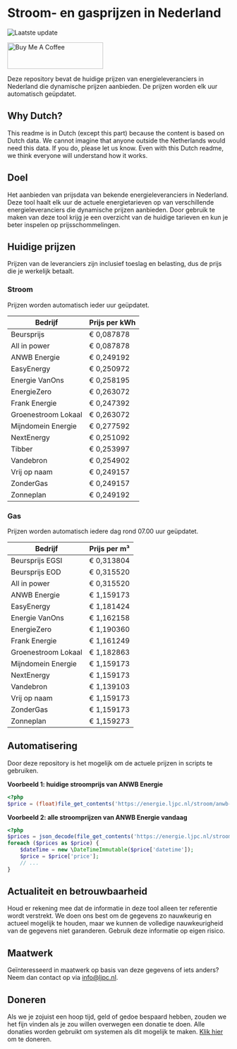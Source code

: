 # Stroom- en gasprijzen in Nederland

![Laatste update](https://img.shields.io/badge/laatste%20update-2025--10--17%2000%3A00%20CET-brightgreen)

<a href="https://www.buymeacoffee.com/Lars-" target="_blank"><img src="https://cdn.buymeacoffee.com/buttons/v2/default-orange.png" alt="Buy Me A Coffee" height="60" style="height: 60px !important;width: 217px !important;" ></a>

Deze repository bevat de huidige prijzen van energieleveranciers in Nederland die dynamische prijzen aanbieden. De prijzen worden elk uur automatisch geüpdatet.

## Why Dutch?

This readme is in Dutch (except this part) because the content is based on Dutch data. We cannot imagine that anyone outside the Netherlands would need this data. If you do, please let us know. Even with this Dutch readme, we think
everyone will understand how it works.

## Doel

Het aanbieden van prijsdata van bekende energieleveranciers in Nederland. Deze tool haalt elk uur de actuele energietarieven op van verschillende energieleveranciers die dynamische prijzen aanbieden. Door gebruik te maken van deze tool
krijg je een overzicht van de huidige tarieven en kun je beter inspelen op prijsschommelingen.

## Huidige prijzen

Prijzen van de leveranciers zijn inclusief toeslag en belasting, dus de prijs die je werkelijk betaalt.

### Stroom

Prijzen worden automatisch ieder uur geüpdatet.

 Bedrijf | Prijs per kWh 
---------|---------------
Beursprijs | € 0,087878
All in power | € 0,087878
ANWB Energie | € 0,249192
EasyEnergy | € 0,250972
Energie VanOns | € 0,258195
EnergieZero | € 0,263072
Frank Energie | € 0,247392
Groenestroom Lokaal | € 0,263072
Mijndomein Energie | € 0,277592
NextEnergy | € 0,251092
Tibber | € 0,253997
Vandebron | € 0,254902
Vrij op naam | € 0,249157
ZonderGas | € 0,249157
Zonneplan | € 0,249192


### Gas

Prijzen worden automatisch iedere dag rond 07.00 uur geüpdatet.

 Bedrijf | Prijs per m³ 
---------|--------------
Beursprijs EGSI | € 0,313804
Beursprijs EOD | € 0,315520
All in power | € 0,315520
ANWB Energie | € 1,159173
EasyEnergy | € 1,181424
Energie VanOns | € 1,162158
EnergieZero | € 1,190360
Frank Energie | € 1,161249
Groenestroom Lokaal | € 1,182863
Mijndomein Energie | € 1,159173
NextEnergy | € 1,159173
Vandebron | € 1,139103
Vrij op naam | € 1,159173
ZonderGas | € 1,159173
Zonneplan | € 1,159273


## Automatisering

Door deze repository is het mogelijk om de actuele prijzen in scripts te gebruiken.

**Voorbeeld 1: huidige stroomprijs van ANWB Energie**

```php
<?php
$price = (float)file_get_contents('https://energie.ljpc.nl/stroom/anwb-energie-nu.txt');

```

**Voorbeeld 2: alle stroomprijzen van ANWB Energie vandaag**

```php
<?php
$prices = json_decode(file_get_contents('https://energie.ljpc.nl/stroom/all-in-power-vandaag.json'),true);
foreach ($prices as $price) {
    $dateTime = new \DateTimeImmutable($price['datetime']);
    $price = $price['price'];
    // ...
}
```

## Actualiteit en betrouwbaarheid

Houd er rekening mee dat de informatie in deze tool alleen ter referentie wordt verstrekt. We doen ons best om de gegevens zo nauwkeurig en actueel mogelijk te houden, maar we kunnen de volledige nauwkeurigheid van de gegevens niet
garanderen. Gebruik deze informatie op eigen risico.

## Maatwerk

Geïnteresseerd in maatwerk op basis van deze gegevens of iets anders? Neem dan contact op
via [info@ljpc.nl](mailto:info@ljpc.nl?subject=Energie%20prijzen).

## Doneren

Als we je zojuist een hoop tijd, geld of gedoe bespaard hebben, zouden we het fijn vinden als je zou willen overwegen een
donatie te doen. Alle donaties worden gebruikt om systemen als dit mogelijk te
maken. [Klik hier](https://www.buymeacoffee.com/Lars-) om te doneren.
